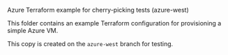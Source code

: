 Azure Terraform example for cherry-picking tests (azure-west)

This folder contains an example Terraform configuration for provisioning a simple Azure VM.

This copy is created on the `azure-west` branch for testing.

